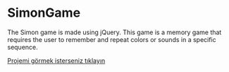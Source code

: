 # SimonGame
 The Simon game is made using jQuery. This game is a memory game that requires the user to remember and repeat colors or sounds in a specific sequence. 
 
[Projemi görmek isterseniz tıklayın](https://buketsenol.github.io/SimonGame/)
